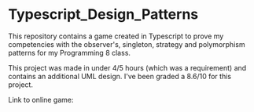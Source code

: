 # Typescript_Design_Patterns
This repository contains a game created in Typescript to prove my competencies with the observer's, singleton, strategy and polymorphism patterns for my Programming 8 class.

This project was made in under 4/5 hours (which was a requirement) and contains an additional UML design. 
I've been graded a 8.6/10 for this project.

Link to online game: 

